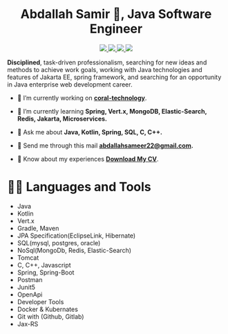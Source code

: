 <h1 align="center">Abdallah Samir 🤝, Java Software Engineer</h1>
<p align="center">
<a href="https://www.linkedin.com/in/abdallah96/">
    <img src="https://img.shields.io/badge/linkedin-%230077B5.svg?style=for-the-badge&logo=linkedin&logoColor=white"/>
</a>
<a href="https://www.hackerrank.com/abdallahsameer22/">
    <img src="https://img.shields.io/badge/-Hackerrank-2EC866?style=for-the-badge&logo=HackerRank&logoColor=white"/>
</a>
<a href="https://github.com/abdallah-samir96/">
    <img src="https://img.shields.io/badge/github-%23121011.svg?style=for-the-badge&logo=github&logoColor=white"/>
</a>
<a href="https://codepen.io/abdallah_samir/">
    <img src="https://img.shields.io/badge/Codepen-000000?style=for-the-badge&logo=codepen&logoColor=white"/>
</a>
</p>
<p align="left">

<b>Disciplined</b>, task-driven professionalism, searching for new ideas and methods to achieve work goals, working with Java technologies and features of Jakarta EE, spring framework, and searching for an opportunity in Java enterprise web development career.

</p>

- 🔭 I’m currently working on [**coral-technology**](https://www.linkedin.com/company/coral-technology-io/mycompany/).

- 🌱 I’m currently learning **Spring, Vert.x, MongoDB, Elastic-Search, Redis, Jakarta, Microservices.**

- 💬 Ask me about **Java, Kotlin, Spring, SQL, C, C++.**

- 📧 Send me through this mail **abdallahsameer22@gmail.com.**

- 📄 Know about my experiences [**Download My CV**]([https://drive.google.com/file/d/1UDdT5kpMl89_fcXiTgzYKMGGuVaQ33Fp/view?usp=share_link](https://drive.google.com/file/d/1F0DdxEq__xc9viuxm-WY7SXfNpcjJJQ9/view?usp=sharing)).


# 🧑‍💻 Languages and Tools
* Java
* Kotlin
* Vert.x
* Gradle, Maven
* JPA Specification(EclipseLink, Hibernate)
* SQL(mysql, postgres, oracle)
* NoSql(MongoDb, Redis, Elastic-Search)
* Tomcat
* C, C++, Javascript
* Spring, Spring-Boot
* Postman
* Junit5
* OpenApi
* Developer Tools
* Docker & Kubernates
* Git with (Github, Gitlab)
* Jax-RS

